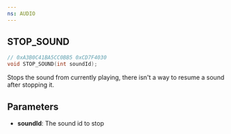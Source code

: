 ```yaml
---
ns: AUDIO
---
```

## STOP_SOUND

```c
// 0xA3B0C41BA5CC0BB5 0xCD7F4030
void STOP_SOUND(int soundId);
```

Stops the sound from currently playing, there isn't a way to resume a sound
after stopping it.

## Parameters
* **soundId**: The sound id to stop

